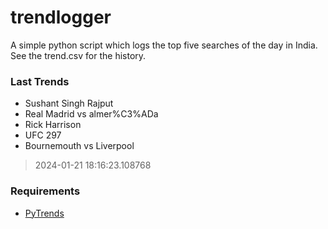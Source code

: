 # trendlogger
A simple python script which logs the top five searches of the day in India.<br>See the trend.csv for the history.<br>

<!-- Last Trends -->
### Last Trends
* Sushant Singh Rajput
* Real Madrid vs almer%C3%ADa
* Rick Harrison
* UFC 297
* Bournemouth vs Liverpool
> 2024-01-21 18:16:23.108768

<!-- Requirements -->
### Requirements
* [PyTrends](https://github.com/dreyco676/pytrends)
